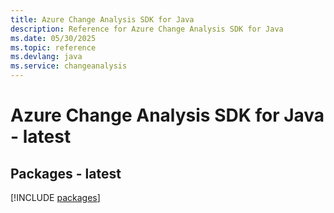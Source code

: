 ```yaml
---
title: Azure Change Analysis SDK for Java
description: Reference for Azure Change Analysis SDK for Java
ms.date: 05/30/2025
ms.topic: reference
ms.devlang: java
ms.service: changeanalysis
---
```

# Azure Change Analysis SDK for Java - latest
## Packages - latest
[!INCLUDE [packages](change-analysis-index.md)]